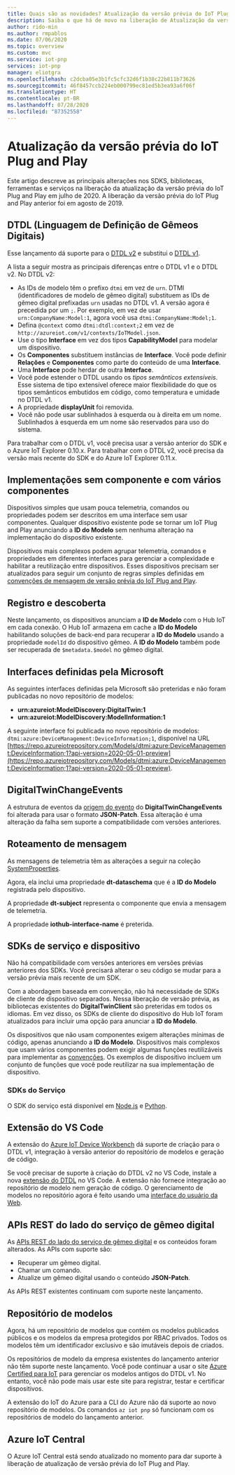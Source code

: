 ```yaml
---
title: Quais são as novidades? Atualização da versão prévia do IoT Plug and Play | Microsoft Docs
description: Saiba o que há de novo na liberação de Atualização da versão prévia do IoT Plug and Play.
author: rido-min
ms.author: rmpablos
ms.date: 07/06/2020
ms.topic: overview
ms.custom: mvc
ms.service: iot-pnp
services: iot-pnp
manager: eliotgra
ms.openlocfilehash: c2dcba05e3b1fc5cfc32d6f1b38c22b811b73626
ms.sourcegitcommit: 46f8457ccb224eb000799ec81ed5b3ea93a6f06f
ms.translationtype: HT
ms.contentlocale: pt-BR
ms.lasthandoff: 07/28/2020
ms.locfileid: "87352558"
---
```

# <a name="iot-plug-and-play-preview-refresh"></a>Atualização da versão prévia do IoT Plug and Play

Este artigo descreve as principais alterações nos SDKS, bibliotecas, ferramentas e serviços na liberação da atualização da versão prévia do IoT Plug and Play em julho de 2020. A liberação da versão prévia do IoT Plug and Play anterior foi em agosto de 2019.

## <a name="digital-twins-definition-language-dtdl"></a>DTDL (Linguagem de Definição de Gêmeos Digitais)

Esse lançamento dá suporte para o [DTDL v2](https://github.com/Azure/opendigitaltwins-dtdl) e substitui o [DTDL v1](https://github.com/Azure/opendigitaltwins-dtdl/tree/master/DTDL/v1-preview).

A lista a seguir mostra as principais diferenças entre o DTDL v1 e o DTDL v2. No DTDL v2:

- As IDs de modelo têm o prefixo `dtmi` em vez de `urn`. DTMI (identificadores de modelo de gêmeo digital) substituem as IDs de gêmeo digital prefixadas `urn` usadas no DTDL v1. A versão agora é precedida por um `;`. Por exemplo, em vez de usar `urn:CompanyName:Model:1`, agora você usa `dtmi:CompanyName:Model;1`.
- Defina `@context` como `dtmi:dtdl:context;2` em vez de `http://azureiot.com/v1/contexts/IoTModel.json`.
- Use o tipo **Interface** em vez dos tipos **CapabilityModel** para modelar um dispositivo.
- Os **Componentes** substituem instâncias de **Interface**. Você pode definir **Relações** e **Componentes** como parte do conteúdo de uma **Interface**.
- Uma **Interface** pode herdar de outra **Interface**.
- Você pode estender o DTDL usando os _tipos semânticos extensíveis_. Esse sistema de tipo extensível oferece maior flexibilidade do que os tipos semânticos embutidos em código, como temperatura e umidade no DTDL v1.
- A propriedade **displayUnit** foi removida.
- Você não pode usar sublinhados à esquerda ou à direita em um nome. Sublinhados à esquerda em um nome são reservados para uso do sistema.

Para trabalhar com o DTDL v1, você precisa usar a versão anterior do SDK e o Azure IoT Explorer 0.10.x. Para trabalhar com o DTDL v2, você precisa da versão mais recente do SDK e do Azure IoT Explorer 0.11.x.

## <a name="no-component-and-multiple-component-implementations"></a>Implementações sem componente e com vários componentes

Dispositivos simples que usam pouca telemetria, comandos ou propriedades podem ser descritos em uma interface sem usar componentes. Qualquer dispositivo existente pode se tornar um IoT Plug and Play anunciando a **ID do Modelo** sem nenhuma alteração na implementação do dispositivo existente.

Dispositivos mais complexos podem agrupar telemetria, comandos e propriedades em diferentes interfaces para gerenciar a complexidade e habilitar a reutilização entre dispositivos. Esses dispositivos precisam ser atualizados para seguir um conjunto de regras simples definidas em [convenções de mensagem de versão prévia do IoT Plug and Play](concepts-convention.md).

## <a name="registration-and-discovery"></a>Registro e descoberta

Neste lançamento, os dispositivos anunciam a **ID de Modelo** com o Hub IoT em cada conexão. O Hub IoT armazena em cache a **ID do Modelo** habilitando soluções de back-end para recuperar a **ID do Modelo** usando a propriedade `modelId` do dispositivo gêmeo. A **ID do Modelo** também pode ser recuperada de `$metadata.$model` no gêmeo digital.

## <a name="microsoft-defined-interfaces"></a>Interfaces definidas pela Microsoft

As seguintes interfaces definidas pela Microsoft são preteridas e não foram publicadas no novo repositório de modelos:

- **urn:azureiot:ModelDiscovery:DigitalTwin:1**
- **urn:azureiot:ModelDiscovery:ModelInformation:1**

A seguinte interface foi publicada no novo repositório de modelos: `dtmi:azure:DeviceManagement:DeviceInformation;1`, disponível na URL [https://repo.azureiotrepository.com/Models/dtmi:azure:DeviceManagement:DeviceInformation;1?api-version=2020-05-01-preview](https://repo.azureiotrepository.com/Models/dtmi:azure:DeviceManagement:DeviceInformation;1?api-version=2020-05-01-preview).

## <a name="digitaltwinchangeevents"></a>DigitalTwinChangeEvents

A estrutura de eventos da [origem do evento](../iot-hub/iot-hub-devguide-messages-d2c.md#non-telemetry-events) do **DigitalTwinChangeEvents** foi alterada para usar o formato **JSON-Patch**. Essa alteração é uma alteração da falha sem suporte a compatibilidade com versões anteriores.

## <a name="message-routing"></a>Roteamento de mensagem

As mensagens de telemetria têm as alterações a seguir na coleção [SystemProperties](../iot-hub/iot-hub-devguide-messages-construct.md).

Agora, ela inclui uma propriedade **dt-dataschema** que é a **ID do Modelo** registrada pelo dispositivo.

A propriedade **dt-subject** representa o componente que envia a mensagem de telemetria.

A propriedade **iothub-interface-name** é preterida.

## <a name="device-and-service-sdks"></a>SDKs de serviço e dispositivo

Não há compatibilidade com versões anteriores em versões prévias anteriores dos SDKs. Você precisará alterar o seu código se mudar para a versão prévia mais recente de um SDK.

Com a abordagem baseada em convenção, não há necessidade de SDKs de cliente de dispositivo separados. Nessa liberação de versão prévia, as bibliotecas existentes do **DigitalTwinClient** são preteridas em todos os idiomas. Em vez disso, os SDKs de cliente do dispositivo do Hub IoT foram atualizados para incluir uma opção para anunciar a **ID do Modelo**.

Os dispositivos que não usam componentes exigem alterações mínimas de código, apenas anunciando a **ID do Modelo**. Dispositivos mais complexos que usam vários componentes podem exigir algumas funções reutilizáveis para implementar as [convenções](concepts-convention.md). Os exemplos de dispositivo incluem um conjunto de funções que você pode reutilizar na sua implementação de dispositivo.

### <a name="service-sdks"></a>SDKs do Serviço

O SDK do serviço está disponível em [Node.js](https://github.com/Azure/azure-iot-sdk-node/blob/digitaltwins-preview/digitaltwins/service/readme.md) e [Python](https://github.com/Azure/azure-iot-sdk-python/blob/digitaltwins-preview/azure-iot-hub/README.md).

## <a name="vs-code-extension"></a>Extensão do VS Code

A extensão do [Azure IoT Device Workbench](https://marketplace.visualstudio.com/items?itemName=vsciot-vscode.vscode-iot-workbench) dá suporte de criação para o DTDL v1, integração à versão anterior do repositório de modelos e geração de código.

Se você precisar de suporte à criação do DTDL v2 no VS Code, instale a nova [extensão do DTDL](https://github.com/azure/vscode-dtdl) no VS Code. A extensão não fornece integração ao repositório de modelo nem geração de código. O gerenciamento de modelos no repositório agora é feito usando uma [interface do usuário da Web](https://aka.ms/iotmodelrepo).

## <a name="digital-twin-service-side-rest-apis"></a>APIs REST do lado do serviço de gêmeo digital

As [APIs REST do lado do serviço de gêmeo digital](https://docs.microsoft.com/rest/api/iothub/service/digitaltwin) e os conteúdos foram alterados. As APIs com suporte são:

- Recuperar um gêmeo digital.
- Chamar um comando.
- Atualize um gêmeo digital usando o conteúdo **JSON-Patch**.

As APIs REST existentes continuam com suporte neste lançamento.

## <a name="model-repository"></a>Repositório de modelos

Agora, há um repositório de modelos que contém os modelos publicados públicos e os modelos da empresa protegidos por RBAC privados. Todos os modelos têm um identificador exclusivo e são imutáveis depois de criados.

Os repositórios de modelo da empresa existentes do lançamento anterior não têm suporte neste lançamento. Você pode continuar a usar o site [Azure Certified para IoT](https://preview.catalog.azureiotsolutions.com/products) para gerenciar os modelos antigos do DTDL v1. No entanto, você não pode mais usar este site para registrar, testar e certificar dispositivos.

A extensão do IoT do Azure para a CLI do Azure não dá suporte ao novo repositório de modelos. Os comandos `az iot pnp` só funcionam com os repositórios de modelo do lançamento anterior.

## <a name="azure-iot-central"></a>Azure IoT Central

O Azure IoT Central está sendo atualizado no momento para dar suporte à liberação de atualização de versão prévia do IoT Plug and Play.
